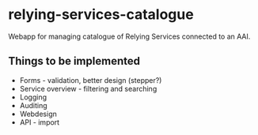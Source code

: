 # relying-services-catalogue
Webapp for managing catalogue of Relying Services connected to an AAI.

## Things to be implemented

* Forms - validation, better design (stepper?)
* Service overview - filtering and searching
* Logging
* Auditing
* Webdesign
* API - import
